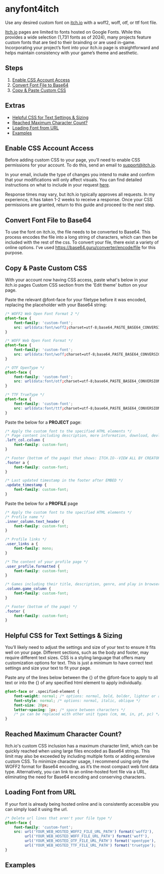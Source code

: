 # anyfont4itch
Use any desired custom font on [itch.io](https://itch.io/) with a woff2, woff, otf, or ttf font file.

[Itch.io](https://itch.io/) pages are limited to fonts hosted on Google Fonts. While this provides a wide selection (1,731 fonts as of 2024), many projects feature custom fonts that are tied to their brainding or are used in-game. Incorporating your project’s font into your itch.io page is straightforward and helps maintain consistency with your game’s theme and aesthetic.

## Steps
1. [Enable CSS Account Access](https://github.com/micahmv/anyfont4itch?tab=readme-ov-file#enable-css-account-access)
2. [Convert Font File to Base64](https://github.com/micahmv/anyfont4itch?tab=readme-ov-file#convert-font-file-to-base64)
3. [Copy & Paste Custom CSS](https://github.com/micahmv/anyfont4itch?tab=readme-ov-file#copy--paste-custom-css)

## Extras
- [Helpful CSS for Text Settings & Sizing](https://github.com/micahmv/anyfont4itch?tab=readme-ov-file#helpful-css-for-text-settings--sizing)
- [Reached Maximum Character Count?](https://github.com/micahmv/anyfont4itch?tab=readme-ov-file#reached-maximum-character-count)
- [Loading Font from URL](https://github.com/micahmv/anyfont4itch?tab=readme-ov-file#loading-font-from-url)
- [Examples](https://github.com/micahmv/anyfont4itch?tab=readme-ov-file#examples)

## Enable CSS Account Access
Before adding custom CSS to your page, you’ll need to enable CSS permissions for your account. To do this, send an email to [support@itch.io](mailto:support@itch.io).

In your email, include the type of changes you intend to make and confirm that your modifications will only affect visuals. You can find detailed instructions on what to include in your request [here](https://itch.io/docs/creators/css-guide#getting-css-access).

Response times may vary, but itch.io typically approves all requests. In my experience, it has taken 1-2 weeks to receive a response. Once your CSS permissions are granted, return to this guide and proceed to the next step.

## Convert Font File to Base64
To use the font on itch.io, the file needs to be converted to Base64. This process encodes the file into a long string of characters, which can then be included with the rest of the css. To convert your file, there exist a variety of online options. I’ve used https://base64.guru/converter/encode/file for this purpose.

## Copy & Paste Custom CSS
With your account now having CSS access, paste what's below in your itch.io pages Custom CSS section from the 'Edit theme' button on your page.

Paste the relevant @font-face for your filetype before it was encoded, replacing the placeholder with your Base64 string:
```css
/* WOFF2 Web Open Font Format 2 */
@font-face {
    font-family: 'custom-font';
    src: url(data:font/woff2;charset=utf-8;base64,PASTE_BASE64_CONVERSION_OF_WOFF2_FILE_HERE) format('woff2');
}
```
```css
/* WOFF Web Open Font Format */
@font-face {
    font-family: 'custom-font';
    src: url(data:font/woff;charset=utf-8;base64,PASTE_BASE64_CONVERSION_OF_WOFF_FILE_HERE) format('woff');
}
```
```css
/* OTF OpenType */
@font-face {
    font-family: 'custom-font';
    src: url(data:font/otf;charset=utf-8;base64,PASTE_BASE64_CONVERSION_OF_OTF_FILE_HERE) format('opentype');
}
```
```css
/* TTF TrueType */
@font-face {
    font-family: 'custom-font';
    src: url(data:font/ttf;charset=utf-8;base64,PASTE_BASE64_CONVERSION_OF_TTF_FILE_HERE) format('truetype');
}
```

Paste the below for a **PROJECT** page:
```css
/* Apply the custom font to the specified HTML elements */
/* Page content including description, more information, download, devlogs, comments, etc */
.left_col.column {
    font-family: custom-font;
}

/* Footer (bottom of the page) that shows: ITCH.IO--VIEW ALL BY CREATOR--REPORT--EMBED      TYPE*GENRE*PRICE */
.footer a {
    font-family: custom-font;
}

/* Last updated timestamp in the footer after EMBED */
.update_timestamp {
    font-family: custom-font;
}
```

Paste the below for a **PROFILE** page
```css
/* Apply the custom font to the specified HTML elements */
/* Profile name */
.inner_column.text_header {
    font-family: custom-font;
}

/* Profile links */
.user_links a {
    font-family: mono;
}

/* The content of your profile page */
.user_profile.formatted {
    font-family: custom-font;
}

/* Games including their title, description, genre, and play in browser if web */
.column.game_column {
    font-family: custom-font;
}

/* Footer (bottom of the page) */
.footer {
    font-family: custom-font;
}
```

## Helpful CSS for Text Settings & Sizing

You’ll likely need to adjust the settings and size of your text to ensure it fits well on your page. Different sections, such as the body and footer, may require different text sizes. CSS is a styling language that offers many customization options for text. This is just a minimum to have correct text settings and size your text to fit your page.

Paste any of the lines below between the {} of the @font-face to apply to all text or into the {} of any specified html element to apply individually.
```css
@font-face or .specified-element {
    font-weight: normal; /* options: normal, bold, bolder, lighter or a specified thickness value */
    font-style: normal; /* options: normal, italic, oblique */
    font-size: 20px;
    letter-spacing: 1px; /* space between characters */
    /* px can be replaced with other unit types (cm, mm, in, pt, pc) */
}
```

## Reached Maximum Character Count?
Itch.io's custom CSS inclusion has a maximum character limit, which can be quickly reached when using large files encoded as Base64 strings. This limit may also be exceeded by including multiple fonts or adding extensive custom CSS. To minimize character usage, I recommend using only the WOFF2 format for Base64 encoding, as it’s the most compact web font data type. Alternatively, you can link to an online-hosted font file via a URL, eliminating the need for Base64 encoding and conserving characters.

## Loading Font from URL
If your font is already being hosted online and is consistently accessible you can simply load it using the url.
```css
/* Delete url lines that aren't your file type */
@font-face {
    font-family: 'custom-font';
    src: url('YOUR_WEB_HOSTED_WOFF2_FILE_URL_PATH') format('woff2'),
         url('YOUR_WEB_HOSTED_WOFF_FILE_URL_PATH') format('woff'),
         url('YOUR_WEB_HOSTED_OTF_FILE_URL_PATH') format('opentype'),
         url('YOUR_WEB_HOSTED_TTF_FILE_URL_PATH') format('truetype');
}
```

## Examples


